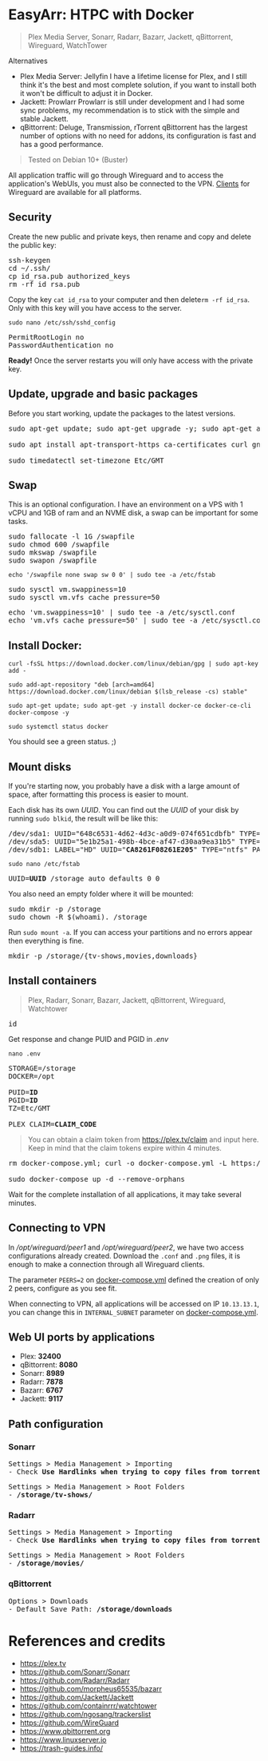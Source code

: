# EasyArr: HTPC with Docker

> Plex Media Server, Sonarr, Radarr, Bazarr, Jackett, qBittorrent, Wireguard, WatchTower

Alternatives

- Plex Media Server: Jellyfin
I have a lifetime license for Plex, and I still think it's the best and most complete solution, if you want to install both it won't be difficult to adjust it in Docker.
- Jackett: Prowlarr
Prowlarr is still under development and I had some sync problems, my recommendation is to stick with the simple and stable Jackett.
- qBittorrent: Deluge, Transmission, rTorrent
qBittorrent has the largest number of options with no need for addons, its configuration is fast and has a good performance.

> Tested on Debian 10+ (Buster)

All application traffic will go through Wireguard and to access the application's WebUIs, you must also be connected to the VPN. [Clients](https://www.wireguard.com/install/) for Wireguard are available for all platforms.

## Security

Create the new public and private keys, then rename and copy and delete the public key:

<pre>
ssh-keygen
cd ~/.ssh/
cp id_rsa.pub authorized_keys
rm -rf id_rsa.pub
</pre>
Copy the key `cat id_rsa` to your computer and then delete`rm -rf id_rsa`. Only with this key will you have access to the server.

`sudo nano /etc/ssh/sshd_config`

<pre>
PermitRootLogin no
PasswordAuthentication no
</pre>

**Ready!** Once the server restarts you will only have access with the private key.


## Update, upgrade and basic packages

Before you start working, update the packages to the latest versions.

<pre>
sudo apt-get update; sudo apt-get upgrade -y; sudo apt-get autoremove

sudo apt install apt-transport-https ca-certificates curl gnupg2 software-properties-common htop ncdu nano sl -y

sudo timedatectl set-timezone Etc/GMT
</pre>

## Swap

This is an optional configuration. I have an environment on a VPS with 1 vCPU and 1GB of ram and an NVME disk, a swap can be important for some tasks.

<pre>
sudo fallocate -l 1G /swapfile
sudo chmod 600 /swapfile
sudo mkswap /swapfile
sudo swapon /swapfile
</pre>

`echo '/swapfile none swap sw 0 0' | sudo tee -a /etc/fstab`

<pre>
sudo sysctl vm.swappiness=10
sudo sysctl vm.vfs_cache_pressure=50
</pre>

<pre>
echo 'vm.swappiness=10' | sudo tee -a /etc/sysctl.conf
echo 'vm.vfs_cache_pressure=50' | sudo tee -a /etc/sysctl.conf
</pre>

## Install Docker:

```
curl -fsSL https://download.docker.com/linux/debian/gpg | sudo apt-key add -

sudo add-apt-repository "deb [arch=amd64] https://download.docker.com/linux/debian $(lsb_release -cs) stable"

sudo apt-get update; sudo apt-get -y install docker-ce docker-ce-cli docker-compose -y
```
`sudo systemctl status docker`

You should see a green status. ;)

## Mount disks

If you're starting now, you probably have a disk with a large amount of space, after formatting this process is easier to mount.

Each disk has its own *UUID*.
You can find out the *UUID* of your disk by running `sudo blkid`, the result will be like this:
<pre>
/dev/sda1: UUID="648c6531-4d62-4d3c-a0d9-074f651cdbfb" TYPE="ext4" PARTUUID="6e301172-01"
/dev/sda5: UUID="5e1b25a1-498b-4bce-af47-d30aa9ea31b5" TYPE="swap" PARTUUID="6e301172-05"
/dev/sdb1: LABEL="HD" UUID="<b>CA8261F08261E205</b>" TYPE="ntfs" PARTLABEL="HD" PARTUUID="deb852d4-a496-4b8c-9065-bec8d9c5d7e4"
</pre>

`sudo nano /etc/fstab`
<pre>
UUID=<b>UUID</b> /storage auto defaults 0 0
</pre>

You also need an empty folder where it will be mounted:

<pre>
sudo mkdir -p /storage
sudo chown -R $(whoami). /storage
</pre>

Run `sudo mount -a`. If you can access your partitions and no errors appear then everything is fine.

<pre>
mkdir -p /storage/{tv-shows,movies,downloads}
</pre>

## Install containers
> Plex, Radarr, Sonarr, Bazarr, Jackett, qBittorrent, Wireguard, Watchtower

<pre>id</pre>
Get response and change PUID and PGID in *.env*

`nano .env`
<pre>
STORAGE=/storage
DOCKER=/opt

PUID=<b>ID</b>
PGID=<b>ID</b>
TZ=Etc/GMT

PLEX_CLAIM=<b>CLAIM_CODE</b>
</pre>

> You can obtain a claim token from https://plex.tv/claim and input here. Keep in mind that the claim tokens expire within 4 minutes.

<pre>
rm docker-compose.yml; curl -o docker-compose.yml -L https://raw.githubusercontent.com/altendorfme/easyarr/main/docker-compose.yml

sudo docker-compose up -d --remove-orphans
</pre>

Wait for the complete installation of all applications, it may take several minutes.

## Connecting to VPN

In */opt/wireguard/peer1* and */opt/wireguard/peer2*, we have two access configurations already created.
Download the `.conf` and `.png` files, it is enough to make a connection through all Wireguard clients.

The parameter `PEERS=2` on [docker-compose.yml](https://raw.githubusercontent.com/altendorfme/easyarr/main/docker-compose.yml) defined the creation of only 2 peers, configure as you see fit.

When connecting to VPN, all applications will be accessed on IP `10.13.13.1`, you can change this in `INTERNAL_SUBNET` parameter on [docker-compose.yml](https://raw.githubusercontent.com/altendorfme/easyarr/main/docker-compose.yml).

## Web UI ports by applications

- Plex: **32400**
- qBittorrent: **8080**
- Sonarr: **8989**
- Radarr: **7878**
- Bazarr: **6767**
- Jackett: **9117**

## Path configuration

### Sonarr

<pre>
Settings > Media Management > Importing
- Check <b>Use Hardlinks when trying to copy files from torrents that are still being seeded</b>
</pre>

<pre>
Settings > Media Management > Root Folders
- <b>/storage/tv-shows/</b>
</pre>

### Radarr

<pre>
Settings > Media Management > Importing
- Check <b>Use Hardlinks when trying to copy files from torrents that are still being seeded</b>
</pre>

<pre>
Settings > Media Management > Root Folders
- <b>/storage/movies/</b>
</pre>

### qBittorrent

<pre>
Options > Downloads
- Default Save Path: <b>/storage/downloads</b>
</pre>

# References and credits

- https://plex.tv
- https://github.com/Sonarr/Sonarr
- https://github.com/Radarr/Radarr
- https://github.com/morpheus65535/bazarr
- https://github.com/Jackett/Jackett
- https://github.com/containrrr/watchtower
- https://github.com/ngosang/trackerslist
- https://github.com/WireGuard
- https://www.qbittorrent.org
- https://www.linuxserver.io
- https://trash-guides.info/